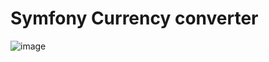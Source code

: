 # Symfony Currency converter
![image](https://user-images.githubusercontent.com/90763305/138260074-9fa480e6-3000-4002-999b-58031ee69564.png)

